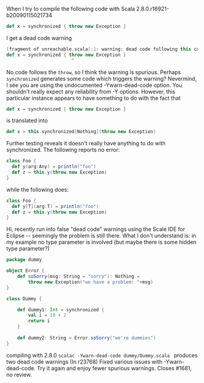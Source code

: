 When I try to compile the following code with Scala 2.8.0.r16921-b20090115021734

```scala
def x = synchronized { throw new Exception }
```

I get a dead code warning

```scala
(fragment of unreachable.scala):1: warning: dead code following this construct
def x = synchronized { throw new Exception }
                        ^
```

No code follows the `throw`, so I think the warning is spurious. Perhaps `synchronized` generates some code which triggers the warning?
Nevermind, I see you are using the undocumented -Ywarn-dead-code option.  You shouldn't really expect any reliability from -Y options.  However, this particular instance appears to have something to do with the fact that 
```scala
def x = synchronized { throw new Exception }
```
is translated into 
```scala
def x = this.synchronized[Nothing](throw new Exception)
```
Further testing reveals it doesn't really have anything to do with synchronized.  The following reports no error:
```scala
class Foo {
  def y(arg:Any) = println("foo")
  def z = this.y(throw new Exception)
}
```
while the following does:
```scala
class Foo {
  def y[T](arg:T) = println("foo")
  def z = this.y(throw new Exception)
}
```


Hi, recently run into false "dead code" warnings using the Scale IDE for Eclipse -- seemingly the problem is still there. What I don't understand is: in my example no type parameter is involved (but maybe there is some hidden type parameter?)

```scala
package dummy

object Error {
    def soSorry(msg: String = "sorry"): Nothing =
        throw new Exception("we have a problem: "+msg)
}

class Dummy {

    def dummy1: Int = synchronized {
        val i = 10 + 2
        return i
    }
    
    def dummy2: String = Error.soSorry("we're dummies")
}
```
compiling with 2.8.0 `scalac -Ywarn-dead-code dummy/Dummy.scala ` produces two dead code warnings
(In r23768) Fixed various issues with -Ywarn-dead-code.  Try it again and
enjoy fewer spurious warnings.  Closes #1681, no review.

